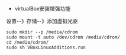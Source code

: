 + virtualBox安装增强功能
    
 设置--》存储--》添加虚拟光驱
```
sudo mkdir --p /media/cdrom
sudo mount -t auto /dev/cdrom /media/cdrom/
cd /media/cdrom/
sudo sh VBoxLinuxAdditions.run
```

